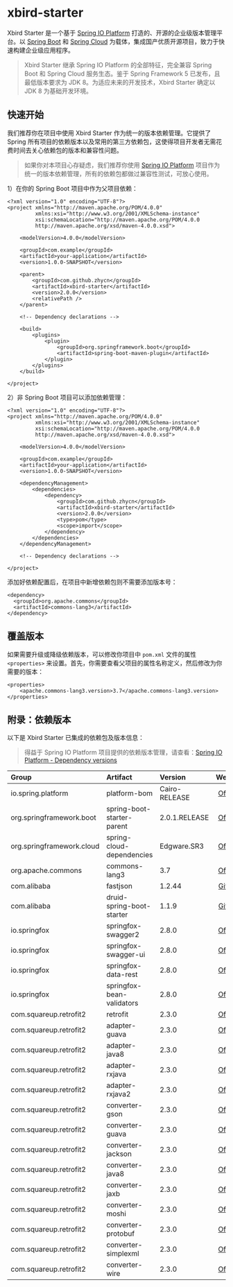 # xbird-starter

Xbird Starter 是一个基于 [Spring IO Platform](http://platform.spring.io/platform/) 打造的、开源的企业级版本管理平台。以 [Spring Boot](https://projects.spring.io/spring-boot/) 和 [Spring Cloud](http://projects.spring.io/spring-cloud/) 为载体，集成国产优质开源项目，致力于快速构建企业级应用程序。

> Xbird Starter 继承 Spring IO Platform 的全部特征，完全兼容 Spring Boot 和 Spring Cloud 服务生态。鉴于 Spring Framework 5 已发布，且最低版本要求为 JDK 8。为适应未来的开发技术，Xbird Starter 确定以 JDK 8 为基础开发环境。

## 快速开始

我们推荐你在项目中使用 Xbird Starter 作为统一的版本依赖管理。它提供了 Spring 所有项目的依赖版本以及常用的第三方依赖包，这使得项目开发者无需花费时间去关心依赖包的版本和兼容性问题。

> 如果你对本项目心存疑虑，我们推荐你使用 [Spring IO Platform](http://platform.spring.io/platform/) 项目作为统一的版本依赖管理，所有的依赖包都做过兼容性测试，可放心使用。

1）在你的 Spring Boot 项目中作为父项目依赖：

```
<?xml version="1.0" encoding="UTF-8"?>
<project xmlns="http://maven.apache.org/POM/4.0.0"
         xmlns:xsi="http://www.w3.org/2001/XMLSchema-instance"
         xsi:schemaLocation="http://maven.apache.org/POM/4.0.0 
         http://maven.apache.org/xsd/maven-4.0.0.xsd">

    <modelVersion>4.0.0</modelVersion>

    <groupId>com.example</groupId>
    <artifactId>your-application</artifactId>
    <version>1.0.0-SNAPSHOT</version>

    <parent>
        <groupId>com.github.zhycn</groupId>
        <artifactId>xbird-starter</artifactId>
        <version>2.0.0</version>
        <relativePath />
    </parent>

    <!-- Dependency declarations -->

    <build>
        <plugins>
            <plugin>
                <groupId>org.springframework.boot</groupId>
                <artifactId>spring-boot-maven-plugin</artifactId>
            </plugin>
        </plugins>
    </build>

</project>
```

2）非 Spring Boot 项目可以添加依赖管理：

```
<?xml version="1.0" encoding="UTF-8"?>
<project xmlns="http://maven.apache.org/POM/4.0.0"
         xmlns:xsi="http://www.w3.org/2001/XMLSchema-instance"
         xsi:schemaLocation="http://maven.apache.org/POM/4.0.0 
         http://maven.apache.org/xsd/maven-4.0.0.xsd">

    <modelVersion>4.0.0</modelVersion>

    <groupId>com.example</groupId>
    <artifactId>your-application</artifactId>
    <version>1.0.0-SNAPSHOT</version>

    <dependencyManagement>
        <dependencies>
            <dependency>
                <groupId>com.github.zhycn</groupId>
                <artifactId>xbird-starter</artifactId>
                <version>2.0.0</version>
                <type>pom</type>
                <scope>import</scope>
            </dependency>
        </dependencies>
    </dependencyManagement>

    <!-- Dependency declarations -->

</project>
```

添加好依赖配置后，在项目中新增依赖包则不需要添加版本号：

```
<dependency>
  <groupId>org.apache.commons</groupId>
  <artifactId>commons-lang3</artifactId>
</dependency>
```

## 覆盖版本

如果需要升级或降级依赖版本，可以修改你项目中 `pom.xml` 文件的属性 `<properties>` 来设置。首先，你需要查看父项目的属性名称定义，然后修改为你需要的版本：

```
<properties>
    <apache.commons-lang3.version>3.7</apache.commons-lang3.version>
</properties>
```

## 附录：依赖版本

以下是 Xbird Starter 已集成的依赖包及版本信息：

> 得益于 Spring IO Platform 项目提供的依赖版本管理，请查看：[Spring IO Platform - Dependency versions](https://docs.spring.io/platform/docs/Brussels-SR6/reference/htmlsingle/#appendix-dependency-versions)

| Group | Artifact | Version | Website |
|:---|:---|:---|:---:|
| io.spring.platform | platform-bom | Cairo-RELEASE | [Official](http://platform.spring.io/platform/) | 
| org.springframework.boot | spring-boot-starter-parent | 2.0.1.RELEASE | [Official](https://projects.spring.io/spring-boot/) | 
| org.springframework.cloud | spring-cloud-dependencies | Edgware.SR3 |[Official](http://projects.spring.io/spring-cloud/) | 
| org.apache.commons | commons-lang3 | 3.7 | [Official](http://commons.apache.org/proper/commons-lang/) | 
| com.alibaba | fastjson | 1.2.44 | [GitHub](https://github.com/alibaba/fastjson) | 
| com.alibaba | druid-spring-boot-starter | 1.1.9 | [GitHub](https://github.com/alibaba/druid) | 
| io.springfox | springfox-swagger2 | 2.8.0 | [Official](https://springfox.github.io/springfox/) | 
| io.springfox | springfox-swagger-ui | 2.8.0 | [Official](https://springfox.github.io/springfox/) | 
| io.springfox | springfox-data-rest | 2.8.0 | [Official](https://springfox.github.io/springfox/) | 
| io.springfox | springfox-bean-validators | 2.8.0 | [Official](https://springfox.github.io/springfox/) | 
| com.squareup.retrofit2 | retrofit | 2.3.0 | [Official](http://square.github.io/retrofit/) | 
| com.squareup.retrofit2 | adapter-guava | 2.3.0 | [Official](http://square.github.io/retrofit/) | 
| com.squareup.retrofit2 | adapter-java8 | 2.3.0 | [Official](http://square.github.io/retrofit/) | 
| com.squareup.retrofit2 | adapter-rxjava | 2.3.0 | [Official](http://square.github.io/retrofit/) | 
| com.squareup.retrofit2 | adapter-rxjava2 | 2.3.0 | [Official](http://square.github.io/retrofit/) | 
| com.squareup.retrofit2 | converter-gson | 2.3.0 | [Official](http://square.github.io/retrofit/) | 
| com.squareup.retrofit2 | converter-guava | 2.3.0 | [Official](http://square.github.io/retrofit/) | 
| com.squareup.retrofit2 | converter-jackson | 2.3.0 | [Official](http://square.github.io/retrofit/) | 
| com.squareup.retrofit2 | converter-java8 | 2.3.0 | [Official](http://square.github.io/retrofit/) | 
| com.squareup.retrofit2 | converter-jaxb | 2.3.0 | [Official](http://square.github.io/retrofit/) | 
| com.squareup.retrofit2 | converter-moshi | 2.3.0 | [Official](http://square.github.io/retrofit/) | 
| com.squareup.retrofit2 | converter-protobuf | 2.3.0 | [Official](http://square.github.io/retrofit/) | 
| com.squareup.retrofit2 | converter-simplexml | 2.3.0 | [Official](http://square.github.io/retrofit/) | 
| com.squareup.retrofit2 | converter-wire | 2.3.0 | [Official](http://square.github.io/retrofit/) | 
